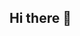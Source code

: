 ## Hi there 👋

<!--
**UL7RAGAMER/UL7RAGAMER** is a ✨ _special_ ✨ repository because its `README.md` (this file) appears on your GitHub profile.

Here are some ideas to get you started:

- 🔭 I’m currently working on MY FIRST GAME
- 🌱 I’m currently learning GDSCRIPT
-->
